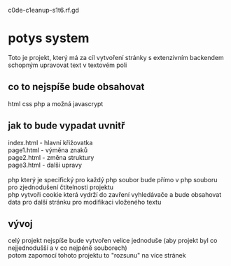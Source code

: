 c0de-c1eanup-s1t6.rf.gd
# potys system
Toto je projekt, který má za cíl vytvoření stránky s extenzivním backendem schopným upravovat text v textovém poli                                               <br>

## co to nejspíše bude obsahovat
html css php a možná javascrypt                                                                                                                                  <br>

## jak to bude vypadat uvnitř
  index.html - hlavní křižovatka                                                                                                                                 <br>
  page1.html - výměna znaků                                                                                                                                      <br>
  page2.html - změna struktury                                                                                                                                   <br>
  page3.html - dalši upravy                                                                                                                                      <br>
                                                                                                                                                                 <br>
php který je specifický pro každý php soubor bude přímo v php souboru pro zjednodušení čtitelnosti projektu                                                      <br>
php vytvoři cookie která vydrží do zavření vyhledávače a bude obsahovat data pro další stránku pro modifikaci vloženého textu                                    <br>

## vývoj
  celý projekt nejspíše bude vytvořen velice jednoduše (aby projekt byl co nejjednodušší a v co nejpéně souborech)                                               <br>
  potom zapomocí tohoto projektu to "rozsunu" na více stránek                                                                                                    <br>

